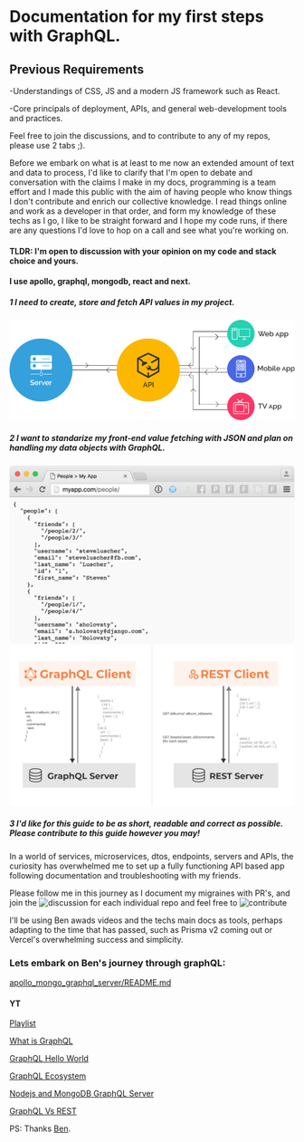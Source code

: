 # Documentation for my first steps with GraphQL.

## Previous Requirements

-Understandings of CSS, JS and a modern JS framework such as React.

-Core principals of deployment, APIs, and general web-development tools and practices.

Feel free to join the discussions, and to contribute to any of my repos, please use 2 tabs ;).

Before we embark on what is at least to me now an extended amount of text and data to process, I'd like to clarify that I'm open to debate and conversation with the claims I make in my docs, programming is a team effort and I made this public with the aim of having people who know things I don't contribute and enrich our collective knowledge. I read things online and work as a developer in that order, and form my knowledge of these techs as I go, I like to be straight forward and I hope my code runs, if there are any questions I'd love to hop on a call and see what you're working on.

#### TLDR: I'm open to discussion with your opinion on my code and stack choice and yours.

#### I use apollo, graphql, mongodb, react and next.

##### 1 I need to create, store and fetch API values in my project.

![api schema one image](public/images/api/api_schema1.png)

##### 2 I want to standarize my front-end value fetching with JSON and plan on handling my data objects with GraphQL.

![front end fetching schema one image](public/images/api/front_fetching_schema1.png)
![graphql schema one image](public/images/api/graphql_schema1.png)

##### 3 I'd like for this guide to be as short, readable and correct as possible. Please contribute to this guide however you may!

In a world of services, microservices, dtos, endpoints, servers and APIs, the curiosity has overwhelmed me to set up a fully functioning API based app following documentation and troubleshooting with my friends. 

Please follow me in this journey as I document my migraines with PR's, and join the ![discussion]() for each individual repo and feel free to ![contribute]() 

I'll be using Ben awads videos and the techs main docs as tools, perhaps adapting to the time that has passed, such as Prisma v2 coming out or Vercel's overwhelming success and simplicity.
### Lets embark on Ben's journey through graphQL:


[apollo_mongo_graphql_server/README.md](apollo_mongo_graphql_server/README.md)

#### YT

[Playlist](https://www.youtube.com/playlist?list=PLN3n1USn4xlkDk8vPVtgyGG3_1eXYPrW-)

[What is GraphQL](https://youtu.be/G0flJz7Zbvc)

[GraphQL Hello World](https://youtu.be/DyvsMKsEsyE)

[GraphQL Ecosystem](https://youtu.be/VnG7ej56lWw)

[Nodejs and MongoDB GraphQL Server](https://youtu.be/YFkJGEefgU8)

[GraphQL Vs REST](https://youtu.be/AYZOHt6kz6Y)

PS: Thanks [Ben](https://www.youtube.com/channel/UC-8QAzbLcRglXeN_MY9blyw).
